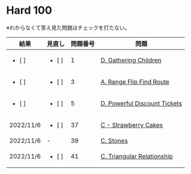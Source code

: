 # Hard 100

※わからなくて答え見た問題はチェックを打たない。

| 結果               | 見直し             | 問題番号 | 問題                                                                                    |
| ------------------ | ------------------ | -------- | --------------------------------------------------------------------------------------- |
| <ul><li> [ ] </ul> | <ul><li> [ ] </ul> | 1        | [D. Gathering Children](https://atcoder.jp/contests/abc065/tasks/abc065_b)              |
| <ul><li> [ ] </ul> | <ul><li> [ ] </ul> | 3        | [A. Range Flip Find Route](https://atcoder.jp/contests/agc043/tasks/agc043_a)           |
| <ul><li> [ ] </ul> | <ul><li> [ ] </ul> | 5        | [D. Powerful Discount Tickets](https://atcoder.jp/contests/abc141/tasks/abc141_d)       |
| 2022/11/6          | <ul><li> [ ] </ul> | 37       | [C - Strawberry Cakes](https://atcoder.jp/contests/ddcc2020-qual/tasks/ddcc2020_qual_c) |
| 2022/11/6          | -                  | 39       | [C. Stones](https://atcoder.jp/contests/tenka1-2019/tasks/tenka1_2019_c)                |
| 2022/11/6          | <ul><li> [ ] </ul> | 41       | [C. Triangular Relationship](https://atcoder.jp/contests/abc108/tasks/arc102_a)         |
